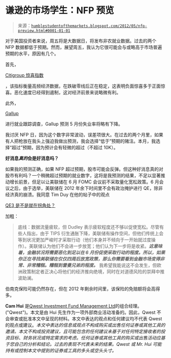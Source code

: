 <!--yml

分类：未分类

日期：2024-05-18 04:05:17

-->

# 谦逊的市场学生：NFP 预览

> 来源：[`humblestudentofthemarkets.blogspot.com/2012/05/nfp-preview.html#0001-01-01`](https://humblestudentofthemarkets.blogspot.com/2012/05/nfp-preview.html#0001-01-01)

对于美国投资者来说，周五将是大数据日，将发布非农就业数据。过去的两个 NFP 数据都低于预期。然而，展望周五，我认为它很可能会与或略高于市场普遍预期的水平，原因有几个。

首先，

[Citigroup 惊喜指数](http://www.bloomberg.com/quote/CESIUSD:IND/chart)

，该指标衡量高频经济数据，在跌破零线后正在稳定，这表明负面惊喜多于正面惊喜。恶化速度已经得到遏制，这对经济前景来说略微有利。

此外，

[Gallup](http://www.gallup.com/poll/154700/Unemployment-Edges-Down-Mid-May.aspx)

进行就业跟踪调查，Gallup 预测 5 月份失业率将略有下降。

我讨厌 NFP 日，因为这个数字非常波动，误差项很大。在过去的两个月里，如果有人把枪放在我头上强迫我做出预测，我会选择“低于”预期的赌注。本月，我选择“超过”预期，因为预计会有轻微的超过（不超过 10K）。

**好消息*真的*会是好消息吗？**

如果我的预测正确，如果 NFP 超过预期，股市可能会反弹。但这种好消息真的对股市有利吗？一个稍微超过预期的就业数字，这将是我预测的结果，不足以显著推动增长前景，但足以让美联储在 6 月 FOMC 会议前不采取量化宽松政策。6 月会议之后，由于选举，美联储在 2012 年余下时间里不会有政治掩护进行 QE，除非经济真的崩溃。我同意 Tim Duy 在他的帖子中的观点

[QE3 是不是就在拐角处？](http://economistsview.typepad.com/timduy/2012/05/is-qe3-just-around-the-corner.html)

加粗：

> 底线：数据流量疲软，但 Dudley 表示疲软程度还不够以促使宽松。尽管有些人指出，由于 TIPS 衍生通胀下降，美联储有操作空间，但他们传统上会等到状况更加严峻时才采取行动（他们本身并不倾向于一开始就过度操作）。美联储认为他们不会进一步放宽；他们认为下一步将是收紧。***这意味着，金融状况将需要恶化到足以在 6 月份促使采取行动的程度。所以，如果你正在寻找美联储在仅仅四周后放宽政策，那么你需要看到金融市场变得非常、非常糟糕。糟糕到雷曼兄弟的程度。*** 我希望我能说这不会发生，但欧洲政策制定者正决心将他们的经济推向绝境，同时在对道德风险的崇拜中推波助澜。

伯南克保险可能仍然存在，但在 2012 年剩余时间里，该保险的免赔额将会高得多。

**Cam Hui** 是[Qwest Investment Fund Management Ltd](http://www.qwestfunds.com/)的组合经理。("Qwest")。本文是由 Hui 先生作为一项外部商业活动准备的。因此，Qwest 不会审查或批准本文中呈现的材料。本文中表达的观点和任何建议均不代表 Qwest 的观点或建议。*本文中表达的信息或观点不构成购买或出售任何证券或其他工具的邀请。本文不构成投资建议，且可能包含的任何建议未基于对任何特定接收者的投资目标、财务状况或特定需求的考虑。任何证券或其他工具的购买或出售活动应基于您自己的分析和结论。过去的表现不代表未来的结果。Qwest 或 Mr. Hui 可能持有或控制本文中提到的证券或工具的多头或空头头寸。*
